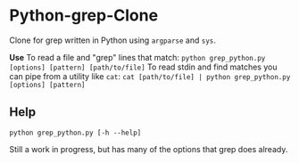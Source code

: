 # Python-grep-Clone
Clone for grep written in Python using `argparse` and `sys`.

**Use**
To read a file and "grep" lines that match: `python grep_python.py [options] [pattern] [path/to/file]`
To read stdin and find matches you can pipe from a utility like `cat`: `cat [path/to/file] | python grep_python.py [options] [pattern]`

## Help
`python grep_python.py [-h --help]`

Still a work in progress, but has many of the options that grep does already.
